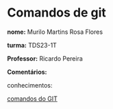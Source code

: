 # Comandos de git

**nome:** Murilo Martins Rosa Flores

**turma:** TDS23-1T

**Professor:** Ricardo Pereira

**Comentários:** 

conhecimentos:

[comandos do GIT](ComandosGit.md)





